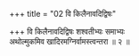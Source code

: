 +++
title = "02 वि किलैनावदिद्विषः"

+++
वि किलैनावदिद्विषः शश्वतीभ्यः समाभ्यः  
अथोल्मुकमिव खादिरमग्निर्वामस्त्वन्तरा ॥ २ ॥